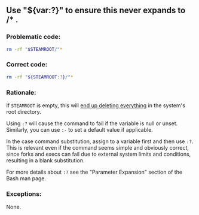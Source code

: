 ## Use "${var:?}" to ensure this never expands to /* .

### Problematic code:

```sh
rm -rf "$STEAMROOT/"*
```

### Correct code:

```sh
rm -rf "${STEAMROOT:?}/"*
```

### Rationale:

If `STEAMROOT` is empty, this will [end up deleting everything](https://github.com/ValveSoftware/steam-for-linux/issues/3671) in the system's root directory.

Using `:?` will cause the command to fail if the variable is null or unset. Similarly, you can use `:-` to set a default value if applicable.

In the case command substitution, assign to a variable first and then use `:?`. This is relevant even if the command seems simple and obviously correct, since forks and execs can fail due to external system limits and conditions, resulting in a blank substitution.

For more details about `:?` see the "Parameter Expansion" section of the Bash man page.
### Exceptions:

None.
